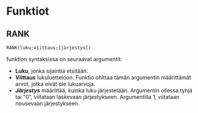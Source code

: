 # Funktiot

## RANK

`RANK(luku;viittaus;[järjestys])`

funktion syntaksissa on seuraavat argumentit:
- **Luku**, jonka sijaintia etsitään.
- **Viittaus** lukuluetteloon. Funktio ohittaa tämän argumentin määrittämät arvot, jotka eivät ole lukuarvoja.
- ***Järjestys*** määrittää, kuinka luku järjestetään. Argumentin ollessa tyhjä tai "0", viitataan laskevaan järjestykseen. Argumentilla 1, viitataan nousevaan järjestykseen.

  
